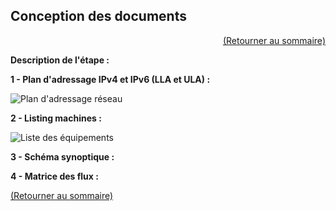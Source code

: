## Conception des documents
<p align="right"><a href="README.md">(Retourner au sommaire)</a></p>

**Description de l'étape :**  


**1 - Plan d'adressage IPv4 et IPv6 (LLA et ULA) :**  

![Plan d'adressage réseau](https://github.com/user-attachments/assets/6d928ee0-4dd2-47d3-9439-578a5bad599b)

**2 - Listing machines :**  

![Liste des équipements](https://github.com/user-attachments/assets/a57dc280-a867-4a5d-ab32-0f40c15e22bf)




**3 - Schéma synoptique :**


**4 - Matrice des flux :**


<a href="README.md">(Retourner au sommaire)</a>
